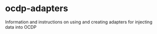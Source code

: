 ocdp-adapters
=============

Information and instructions on using and creating adapters for injecting data into OCDP
